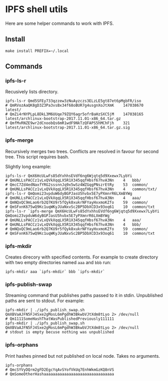 IPFS shell utils
================

Here are some helper commands to work with IPFS.

Install
-------

    make install PREFIX=~/.local

Commands
--------

### ipfs-ls-r

Recusively lists directory.

    ipfs-ls-r Qmd5SFEy733qzzew3zNuAyzczs3ELzLE5gt87et6pMgbFR/iso
    # QmRVozAaQK8gD3Z3Pa3vsBx34f68oBUR7g4usgnXoJtXmK	147038670	latest/
    # QmZi4rNYPLpL8DkL3M6UUqe79ZQY6agr5ofrBaHzSXC5jM	147038165	latest/archlinux-bootstrap-2017.11.01-x86_64.tar.gz
    # QmfMvRNZE9wr2dCnoobQs6mR1wdF9NkTzQFAPS5hMChFjh	321	latest/archlinux-bootstrap-2017.11.01-x86_64.tar.gz.sig

### ipfs-merge

Recursively merges two trees. Conflicts are resolved in favour for second tree.
This script requires bash.

Slightly long example:

    ipfs-ls-r QmX6HcULwFs85dYxhhsEVdf6ng6Wjqtq5d9Xxewx7LybYi
    # QmUNLLsPACCz1vLxQVkXqqLX5R1X345qqfHbsf67hvA3Nn	4	bbb/
    # QmcC7Zd4edNaxfYRG2sssnnJq9x5wSz4WZGqgPNszrEtRy	53	common/
    # QmUNLLsPACCz1vLxQVkXqqLX5R1X345qqfHbsf67hvA3Nn	4	common/txt/
    ipfs-ls-r QmQomi23vpduW6dyBGPJasU5hvbx5E7yPXmnrR6LXmBYWg
    # QmUNLLsPACCz1vLxQVkXqqLX5R1X345qqfHbsf67hvA3Nn	4	aaa/
    # QmNQxQC9mLao6rb2Q7KU9r5fQyk8xukrNFYayHxxmoKZfo	59	common/
    # QmSFxnK675wQ9Kc1uqWKyJUaNxvSc2BP5DbXCD3x93oq61	10	common/txt
    ipfs-ls-r `ipfs-merge QmX6HcULwFs85dYxhhsEVdf6ng6Wjqtq5d9Xxewx7LybYi QmQomi23vpduW6dyBGPJasU5hvbx5E7yPXmnrR6LXmBYWg`
    # QmUNLLsPACCz1vLxQVkXqqLX5R1X345qqfHbsf67hvA3Nn	4	aaa/
    # QmUNLLsPACCz1vLxQVkXqqLX5R1X345qqfHbsf67hvA3Nn	4	bbb/
    # QmNQxQC9mLao6rb2Q7KU9r5fQyk8xukrNFYayHxxmoKZfo	59	common/
    # QmSFxnK675wQ9Kc1uqWKyJUaNxvSc2BP5DbXCD3x93oq61	10	common/txt

### ipfs-mkdir

Creates direcory with specified contents. For example to create
directory with two empty directories named `aaa` and `bbb` run:

    ipfs-mkdir aaa `ipfs-mkdir` bbb `ipfs-mkdir`

### ipfs-publish-swap

Streaming command that publishes paths passed to it in stdin.
Unpublished paths are sent to stdout. For example:

    ipfs-mkdir | ./ipfs_publish_swap.sh QmXBVaAJFN5FJ4Sxe2gMosL6mPgdhW3BkwbVJtXdm8tLyo 2> /dev/null
    # Qm1111SomeHashThatWasPublishedPreviously111111
    ipfs-mkdir | ./ipfs_publish_swap.sh QmXBVaAJFN5FJ4Sxe2gMosL6mPgdhW3BkwbVJtXdm8tLyo 2> /dev/null
    # stdout is empty becuse nothing was unpublished

### ipfs-orphans

Print hashes pinned but not published on local node. Takes no arguments.

    ipfs-orphans 
    # QmcSYVyDQrm2gFD2EgcYqAvSYofVkUq7EnhWkmGzKQ8nVS
    # QmSomeOtherHashaaaaaaaaaaaaaaaaaaaaaaaaaaaaaaa
